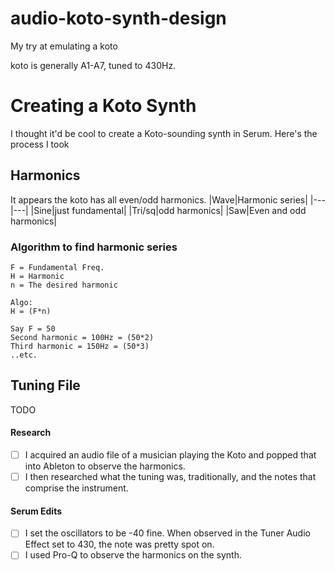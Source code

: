 # audio-koto-synth-design
My try at emulating a koto

koto is generally A1-A7, tuned to 430Hz. 

# Creating a Koto Synth

I thought it'd be cool to create a Koto-sounding synth in Serum. Here's the process I took

## Harmonics

It appears the koto has all even/odd harmonics.
|Wave|Harmonic series|
|---|---|
|Sine|just fundamental|
|Tri/sq|odd harmonics|
|Saw|Even and odd harmonics|

### Algorithm to find harmonic series
```
F = Fundamental Freq.
H = Harmonic
n = The desired harmonic

Algo:
H = (F*n) 

Say F = 50
Second harmonic = 100Hz = (50*2)
Third harmonic = 150Hz = (50*3)
..etc.
```

## Tuning File
TODO

#### Research
-[ ] I acquired an audio file of a musician playing the Koto and popped that into Ableton to observe the harmonics.
-[ ] I then researched what the tuning was, traditionally, and the notes that comprise the instrument.

#### Serum Edits
-[ ] I set the oscillators to be -40 fine. When observed in the Tuner Audio Effect set to 430, the note was pretty spot on. 
-[ ] I used Pro-Q to observe the harmonics on the synth.
